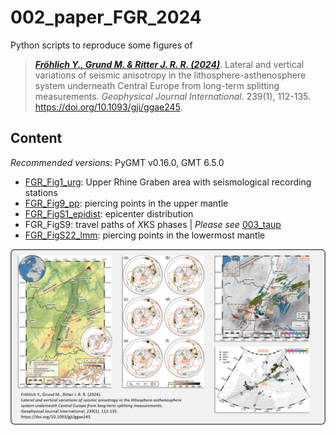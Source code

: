 # 002_paper_FGR_2024

Python scripts to reproduce some figures of

> [**_Fröhlich Y., Grund M. & Ritter J. R. R. (2024)_**](https://doi.org/10.1093/gji/ggae245).
> Lateral and vertical variations of seismic anisotropy in the lithosphere-asthenosphere system underneath Central Europe from long-term splitting measurements.
> *Geophysical Journal International*. 239(1), 112-135.
> https://doi.org/10.1093/gji/ggae245.


## Content

_Recommended versions_: PyGMT v0.16.0, GMT 6.5.0

- [FGR_Fig1_urg](https://github.com/yvonnefroehlich/gmt-pygmt-plotting/blob/main/002_paper_FGR_2024/Figure_1): Upper Rhine Graben area with seismological recording stations
- [FGR_Fig9_pp](https://github.com/yvonnefroehlich/gmt-pygmt-plotting/blob/main/002_paper_FGR_2024/Figure_9): piercing points in the upper mantle
- [FGR_FigS1_epidist](https://github.com/yvonnefroehlich/gmt-pygmt-plotting/blob/main/002_paper_FGR_2024/Figure_S1): epicenter distribution
- FGR_FigS9: travel paths of *X*KS phases | _Please see_ [003_taup](https://github.com/yvonnefroehlich/gmt-pygmt-plotting/tree/main/003_taup)
- [FGR_FigS22_lmm](https://github.com/yvonnefroehlich/gmt-pygmt-plotting/blob/main/002_paper_FGR_2024/Figure_S22): piercing points in the lowermost mantle

![](https://github.com/yvonnefroehlich/gmt-pygmt-plotting/raw/main/_images/github_maps_readme_002urg.png)

